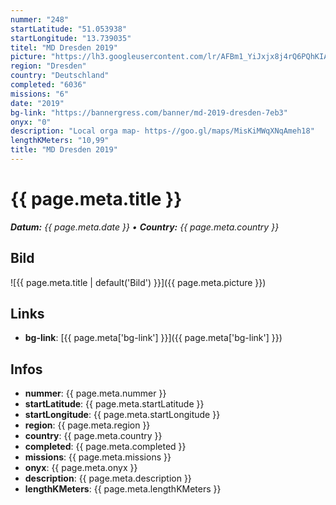 ```yaml
---
nummer: "248"
startLatitude: "51.053938"
startLongitude: "13.739035"
titel: "MD Dresden 2019"
picture: "https://lh3.googleusercontent.com/lr/AFBm1_YiJxjx8j4rQ6PQhKIAyg2V4F0OZ0ghOfKB6txv-gxi4A3HX3LXlA6gC3Uxw77aA3lWMFLg4xBHvJQ15G2TyZrSCK7bXkERHbWHswc5rs2UPogjFiDhfZG3zvUQWU00w0rraOTHgqhRly_atwdeNg8_gzHoAa8RsPibiJD9kyjipyIylnSyNffs7fyZf3Nt6TTWU9yO7iO3g6DNADTwb-HKXnMpqVwBkp75fI4y190dhBzZFA2JhbZpzngjzeioDg_gARjhe7XAcvQjsnNCPpMd8qsxXV3Uuny6DHxwVpIqqBY6YRO9rLphK9ls5l-OXECtghKo-DeUMKXcORh35iP_Ze5ohDeU1yerO88Hxf3UbD7UZE5uC3esdp7WFGMR5Zk7sUihY6M5xjEIe5yEhxoGvh_dWI48lWIxdBkIM6fpU94_c9YCQMfKs6A6HduOlGHjirz6WlE9hFeh7PlAdRa45EjyT3l3TjTb81q3-OgwPZEvAuMK0m0UKAieHO5e6NTCGXkqD00ZQDl0j9yqDiLW6PcTAA8x_tI6Ed5xWRibR-PNgs5Hy4zWjvkW1xT_Yy1hhMRaxCfUWS3qEBj5FUadcLWETvU36mlo0A8dKsT00XExMeQeAYwLY1UgeoOtmHDMcbci3T3aD2pRwH2fiPylJqVZi2vf0EQn8ga_7ajczhvifGHEsoRVNTyyoEfpdKBVeklw1yENZv8U0ziuoJzmg2GhweGcqydDSIEUFeCarJGOLp5BYQ66nPkxOFrrBYhD4hwCmeZ5DQ1z7Wr9ew6NyRyCZs2Wq_zPo0ypnzTx-Rc0jL57tFZ3EBNXtmxgcnvBBghC1BWUWROxjdr77AqP5AJ8g1I"
region: "Dresden"
country: "Deutschland"
completed: "6036"
missions: "6"
date: "2019"
bg-link: "https://bannergress.com/banner/md-2019-dresden-7eb3"
onyx: "0"
description: "Local orga map- https-//goo.gl/maps/MisKiMWqXNqAmeh18"
lengthKMeters: "10,99"
title: "MD Dresden 2019"
---
```


# {{ page.meta.title }}
_**Datum:** {{ page.meta.date }} • **Country:** {{ page.meta.country }}_

## Bild
![{{ page.meta.title | default('Bild') }}]({{ page.meta.picture }})

## Links
- **bg-link**: [{{ page.meta['bg-link'] }}]({{ page.meta['bg-link'] }})

## Infos
- **nummer**: {{ page.meta.nummer }}
- **startLatitude**: {{ page.meta.startLatitude }}
- **startLongitude**: {{ page.meta.startLongitude }}
- **region**: {{ page.meta.region }}
- **country**: {{ page.meta.country }}
- **completed**: {{ page.meta.completed }}
- **missions**: {{ page.meta.missions }}
- **onyx**: {{ page.meta.onyx }}
- **description**: {{ page.meta.description }}
- **lengthKMeters**: {{ page.meta.lengthKMeters }}

